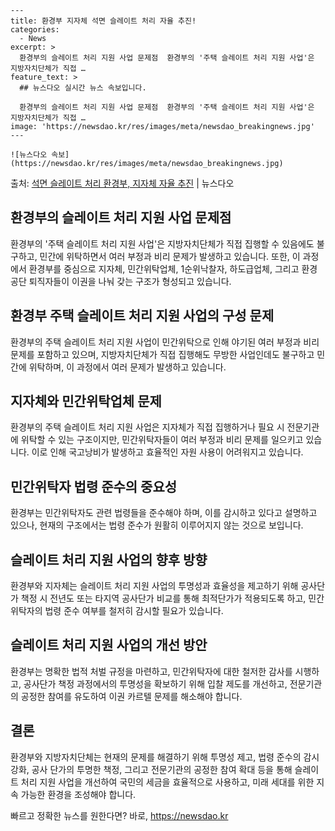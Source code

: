     ---
    title: 환경부 지자체 석면 슬레이트 처리 자율 추진!
    categories:
      - News
    excerpt: >
      환경부의 슬레이트 처리 지원 사업 문제점  환경부의 '주택 슬레이트 처리 지원 사업'은 지방자치단체가 직접 …
    feature_text: >
      ## 뉴스다오 실시간 뉴스 속보입니다.
    
      환경부의 슬레이트 처리 지원 사업 문제점  환경부의 '주택 슬레이트 처리 지원 사업'은 지방자치단체가 직접 …
    image: 'https://newsdao.kr/res/images/meta/newsdao_breakingnews.jpg'
    ---
    
    ![뉴스다오 속보](https://newsdao.kr/res/images/meta/newsdao_breakingnews.jpg)

<p>출처: <a href="https://newsdao.kr/4447" rel="dofollow">석면 슬레이트 처리 환경부, 지자체 자율 추진</a> | 뉴스다오</p>

<h2 data-ke-size="size26">환경부의 슬레이트 처리 지원 사업 문제점</h2>
환경부의 '주택 슬레이트 처리 지원 사업'은 지방자치단체가 직접 집행할 수 있음에도 불구하고, 민간에 위탁하면서 여러 부정과 비리 문제가 발생하고 있습니다. 또한, 이 과정에서 환경부를 중심으로 지자체, 민간위탁업체, 1순위낙찰자, 하도급업체, 그리고 환경공단 퇴직자들이 이권을 나눠 갖는 구조가 형성되고 있습니다.

<h2 data-ke-size="size26">환경부 주택 슬레이트 처리 지원 사업의 구성 문제</h2>
환경부의 주택 슬레이트 처리 지원 사업이 민간위탁으로 인해 야기된 여러 부정과 비리 문제를 포함하고 있으며, 지방자치단체가 직접 집행해도 무방한 사업인데도 불구하고 민간에 위탁하며, 이 과정에서 여러 문제가 발생하고 있습니다.

<h2 data-ke-size="size26">지자체와 민간위탁업체 문제</h2>
환경부의 주택 슬레이트 처리 지원 사업은 지자체가 직접 집행하거나 필요 시 전문기관에 위탁할 수 있는 구조이지만, 민간위탁자들이 여러 부정과 비리 문제를 일으키고 있습니다. 이로 인해 국고낭비가 발생하고 효율적인 자원 사용이 어려워지고 있습니다.

<h2 data-ke-size="size26">민간위탁자 법령 준수의 중요성</h2>
환경부는 민간위탁자도 관련 법령들을 준수해야 하며, 이를 감시하고 있다고 설명하고 있으나, 현재의 구조에서는 법령 준수가 원활히 이루어지지 않는 것으로 보입니다.

<h2 data-ke-size="size26">슬레이트 처리 지원 사업의 향후 방향</h2>
환경부와 지자체는 슬레이트 처리 지원 사업의 투명성과 효율성을 제고하기 위해 공사단가 책정 시 전년도 또는 타지역 공사단가 비교를 통해 최적단가가 적용되도록 하고, 민간위탁자의 법령 준수 여부를 철저히 감시할 필요가 있습니다.

<h2 data-ke-size="size26">슬레이트 처리 지원 사업의 개선 방안</h2>
환경부는 명확한 법적 처벌 규정을 마련하고, 민간위탁자에 대한 철저한 감사를 시행하고, 공사단가 책정 과정에서의 투명성을 확보하기 위해 입찰 제도를 개선하고, 전문기관의 공정한 참여를 유도하여 이권 카르텔 문제를 해소해야 합니다.

<h2 data-ke-size="size26">결론</h2>
환경부와 지방자치단체는 현재의 문제를 해결하기 위해 투명성 제고, 법령 준수의 감시 강화, 공사 단가의 투명한 책정, 그리고 전문기관의 공정한 참여 확대 등을 통해 슬레이트 처리 지원 사업을 개선하여 국민의 세금을 효율적으로 사용하고, 미래 세대를 위한 지속 가능한 환경을 조성해야 합니다. 

빠르고 정확한 뉴스를 원한다면? 바로, <a href="https://newsdao.kr" rel="dofollow">https://newsdao.kr</a>


    
